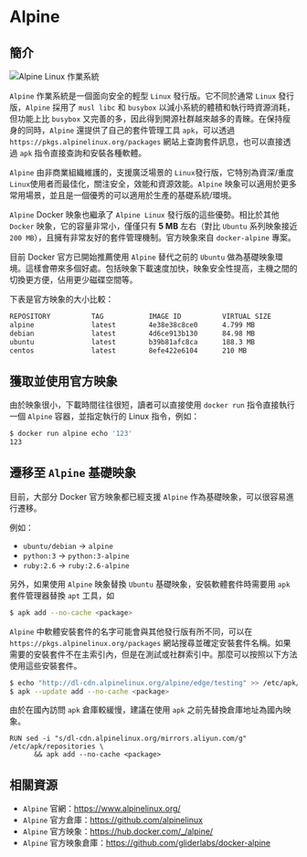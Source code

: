 # Alpine

## 簡介

![Alpine Linux 作業系統](./_images/alpinelinux-logo.png)

`Alpine` 作業系統是一個面向安全的輕型 `Linux` 發行版。它不同於通常 `Linux` 發行版，`Alpine` 採用了 `musl libc` 和 `busybox` 以減小系統的體積和執行時資源消耗，但功能上比 `busybox` 又完善的多，因此得到開源社群越來越多的青睞。在保持瘦身的同時，`Alpine` 還提供了自己的套件管理工具 `apk`，可以透過 `https://pkgs.alpinelinux.org/packages` 網站上查詢套件訊息，也可以直接透過 `apk` 指令直接查詢和安裝各種軟體。

`Alpine` 由非商業組織維護的，支援廣泛場景的 `Linux`發行版，它特別為資深/重度`Linux`使用者而最佳化，關注安全，效能和資源效能。`Alpine` 映象可以適用於更多常用場景，並且是一個優秀的可以適用於生產的基礎系統/環境。

`Alpine` Docker 映象也繼承了 `Alpine Linux` 發行版的這些優勢。相比於其他 `Docker` 映象，它的容量非常小，僅僅只有 **5 MB** 左右（對比 `Ubuntu` 系列映象接近 `200 MB`），且擁有非常友好的套件管理機制。官方映象來自 `docker-alpine` 專案。

目前 Docker 官方已開始推薦使用 `Alpine` 替代之前的 `Ubuntu` 做為基礎映象環境。這樣會帶來多個好處。包括映象下載速度加快，映象安全性提高，主機之間的切換更方便，佔用更少磁碟空間等。

下表是官方映象的大小比較：

```bash
REPOSITORY          TAG           IMAGE ID          VIRTUAL SIZE
alpine              latest        4e38e38c8ce0      4.799 MB
debian              latest        4d6ce913b130      84.98 MB
ubuntu              latest        b39b81afc8ca      188.3 MB
centos              latest        8efe422e6104      210 MB
```

## 獲取並使用官方映象

由於映象很小，下載時間往往很短，讀者可以直接使用 `docker run` 指令直接執行一個 `Alpine` 容器，並指定執行的 Linux 指令，例如：

```bash
$ docker run alpine echo '123'
123
```

## 遷移至 `Alpine` 基礎映象

目前，大部分 Docker 官方映象都已經支援 `Alpine` 作為基礎映象，可以很容易進行遷移。

例如：

* `ubuntu/debian` -> `alpine`
* `python:3` -> `python:3-alpine`
* `ruby:2.6` -> `ruby:2.6-alpine`

另外，如果使用 `Alpine` 映象替換 `Ubuntu` 基礎映象，安裝軟體套件時需要用 `apk` 套件管理器替換 `apt` 工具，如

```bash
$ apk add --no-cache <package>
```

`Alpine` 中軟體安裝套件的名字可能會與其他發行版有所不同，可以在 `https://pkgs.alpinelinux.org/packages` 網站搜尋並確定安裝套件名稱。如果需要的安裝套件不在主索引內，但是在測試或社群索引中。那麼可以按照以下方法使用這些安裝套件。

```bash
$ echo "http://dl-cdn.alpinelinux.org/alpine/edge/testing" >> /etc/apk/repositories
$ apk --update add --no-cache <package>
```

由於在國內訪問 `apk` 倉庫較緩慢，建議在使用 `apk` 之前先替換倉庫地址為國內映象。

```docker
RUN sed -i "s/dl-cdn.alpinelinux.org/mirrors.aliyun.com/g" /etc/apk/repositories \
      && apk add --no-cache <package>
```

## 相關資源

* `Alpine` 官網：https://www.alpinelinux.org/
* `Alpine` 官方倉庫：https://github.com/alpinelinux
* `Alpine` 官方映象：https://hub.docker.com/_/alpine/
* `Alpine` 官方映象倉庫：https://github.com/gliderlabs/docker-alpine
